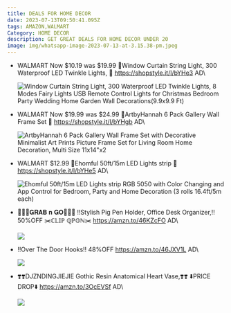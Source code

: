 ```yaml
---
title: DEALS FOR HOME DECOR
date: 2023-07-13T09:50:41.095Z
tags: AMAZON,WALMART
Category: HOME DECOR
description: GET GREAT DEALS FOR HOME DECOR UNDER 20
image: img/whatsapp-image-2023-07-13-at-3.15.38-pm.jpeg
---
```

* WALMART 
  Now $10.19 was $19.99
  🌟Window Curtain String Light, 300 Waterproof LED Twinkle Lights, 🌟
  https://shopstyle.it/l/bYHe3
  AD\
  <!--StartFragment-->

  ![Window Curtain String Light, 300 Waterproof LED Twinkle Lights, 8 Modes Fairy Lights USB Remote Control Lights for Christmas Bedroom Party Wedding Home Garden Wall Decorations(9.9x9.9 Ft)](https://i5.walmartimages.com/asr/97d477e6-1444-41b1-9690-e34d9d4ee6df.421f3410bb0c0f0e8f4cc8bef1bd0cf8.jpeg?odnHeight=768&odnWidth=768&odnBg=FFFFFF)

  <!--EndFragment-->
* WALMART 
  Now $19.99 was $24.99
  🎀ArtbyHannah 6 Pack Gallery Wall Frame Set 🎀
  https://shopstyle.it/l/bYHgb
  AD\
  <!--StartFragment-->

  ![ArtbyHannah 6 Pack Gallery Wall Frame Set with Decorative Minimalist Art Prints Picture Frame Set for Living Room Home Decoration, Multi Size 11x14"x2](https://i5.walmartimages.com/asr/2e58bd4e-af5f-4e5f-aeb6-91cc2cacde4a.8bb9a5512df990f1eb293cb9f012664c.jpeg?odnHeight=2000&odnWidth=2000&odnBg=FFFFFF)

  <!--EndFragment-->
* WALMART 
  $12.99
  🌟Ehomful 50ft/15m LED Lights
   strip 🌟
  https://shopstyle.it/l/bYHe5
  AD\
  <!--StartFragment-->

  ![Ehomful 50ft/15m LED Lights strip RGB 5050 with Color Changing and App Control for Bedroom, Party and Home Decoration (3 rolls 16.4ft/5m each)](https://i5.walmartimages.com/asr/f036fe89-871e-4bd1-80e3-8d6ef8425519.77c9ec2b758cdd11c713e4a0fad20249.jpeg?odnHeight=2000&odnWidth=2000&odnBg=FFFFFF)

  <!--EndFragment-->
* 🏃‍♀️🏃𝐆𝐑𝐀𝐁 𝐧 𝐆𝐎🏃‍♀️🏃
  ‼️Stylish Pig Pen Holder, Office Desk Organizer,‼️
  50%OFF
  ✂️ℂ𝕃𝕀ℙ ℚℙ𝕆ℕ✂️
  https://amzn.to/46KZcFO
  AD\
  <!--StartFragment-->

  ![](https://m.media-amazon.com/images/I/41arB0B72-L._AC_.jpg)

  <!--EndFragment-->
* ‼️Over The Door Hooks‼️
  48%OFF
  https://amzn.to/46JXV1L
  AD\
  <!--StartFragment-->

  ![](https://m.media-amazon.com/images/I/916JGjFzN8L._AC_SL1500_.jpg)

  <!--EndFragment-->
* ❣️❣️DJZNDINGJIEJIE Gothic Resin Anatomical Heart Vase,❣️❣️
  ⬇️PRICE DROP⬇️
  https://amzn.to/3OcEVSf
  AD\
  <!--StartFragment-->

  ![](https://m.media-amazon.com/images/I/81W3BsvEc1L._AC_SL1500_.jpg)

  <!--EndFragment-->